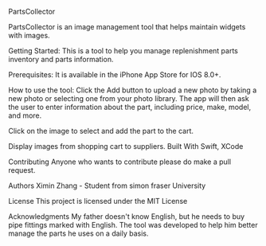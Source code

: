 PartsCollector

PartsCollector is an image management tool that helps maintain widgets with 	images.

Getting Started: This is a tool to help you manage replenishment parts inventory 	and parts information.

Prerequisites: It is available in the iPhone App Store for IOS 8.0+.

How to use the tool: Click the Add button to upload a new photo by taking a new 	photo or selecting one from your photo library. The app will then ask the user to 	enter information about the part, including price, make, model, and more.

Click on the image to select and add the part to the cart.

Display images from shopping cart to suppliers.
Built With
Swift, XCode

Contributing
Anyone who wants to contribute please do make a pull request.

Authors
Ximin Zhang - Student from simon fraser University

License
This project is licensed under the MIT License

Acknowledgments
My father doesn't know English, but he needs to buy pipe fittings marked with English. The tool was developed to help him better manage the parts he uses on a daily basis.
